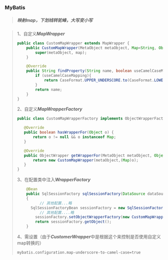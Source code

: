 ### MyBatis

> ##### 映射map，下划线转驼峰，大写变小写

>   1、自定义***MapWrapper***
>
> ````java
> public class CustomMapWrapper extends MapWrapper {
>     public CustomMapWrapper(MetaObject metaObject, Map<String, Object> map) {
>         super(metaObject, map);
>     }
> 
>     @Override
>     public String findProperty(String name, boolean useCamelCaseMapping) {
>         if (useCamelCaseMapping){
>             return CaseFormat.UPPER_UNDERSCORE.to(CaseFormat.LOWER_CAMEL,name);
>         }
>         return name;
>     }
> }
> ````
>
> 2、自定义***MapWrapperFactory***
>
>  ````java
> public class CustomMapWrapperFactory implements ObjectWrapperFactory {
> 
>     @Override
>     public boolean hasWrapperFor(Object o) {
>         return o != null && o instanceof Map;
>     }
> 
>     @Override
>     public ObjectWrapper getWrapperFor(MetaObject metaObject, Object o) {
>         return new CustomMapWrapper(metaObject,(Map)o);
>     }
> }
>  ````
>
> 3、在配置类中注入***WrapperFactory***
>
> ````java
>     @Bean
>     public SqlSessionFactory sqlSessionFactory(DataSource dataSource) throws Exception
>     { 
>       	// 其他配置...略
>       SqlSessionFactoryBean sessionFactory = new SqlSessionFactoryBean();
>       	// 其他配置....略
>         sessionFactory.setObjectWrapperFactory(new CustomMapWrapperFactory());
>         return sessionFactory.getObject();
>     }
> ````
>
> 4、需设置（由于***CustomerWrapper***中是根据这个来控制是否使用自定义map转换的）
>
> ````xml
> mybatis.configuration.map-underscore-to-camel-case=true
> ````
>
> 